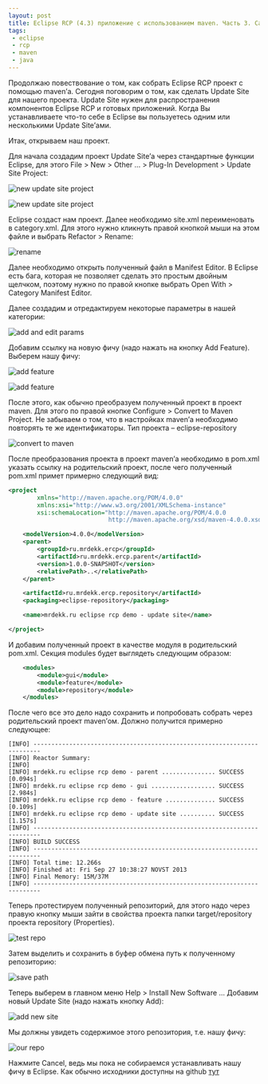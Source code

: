```yaml
---
layout: post
title: Eclipse RCP (4.3) приложение с использованием maven. Часть 3. Сайт обновлений
tags:
 - eclipse
 - rcp
 - maven
 - java
---
```


Продолжаю повествование о том, как собрать Eclipse RCP проект с помощью maven’а. Сегодня поговорим о том, как сделать Update Site для нашего проекта. Update Site нужен для распространения компонентов Eclipse RCP и готовых приложений. Когда Вы устанавливаете что-то себе в Eclipse вы пользуетесь одним или несколькими Update Site’ами.

Итак, открываем наш проект.

Для начала создадим проект Update Site’а через стандартные функции Eclipse, для этого File > New > Other ... > Plug-In Development > Update Site Project:

![new update site project](/media/images/ercp3_1.png)

![new update site project](/media/images/ercp3_2.png)

Eclipse создаст нам проект. Далее необходимо site.xml переименовать в category.xml. Для этого нужно кликнуть правой кнопкой мыши на этом файле и выбрать Refactor > Rename:

![rename](/media/images/ercp3_3.png)

Далее необходимо открыть полученный файл в Manifest Editor. В Eclipse есть бага, которая не позволяет сделать это простым двойным щелчком, поэтому нужно по правой кнопке выбрать Open With > Category Manifest Editor.

Далее создадим и отредактируем некоторые параметры в нашей категории:

![add and edit params](/media/images/ercp3_4.png)

Добавим ссылку на новую фичу (надо нажать на кнопку Add Feature). Выберем нашу фичу:

![add feature](/media/images/ercp3_5.png)

![add feature](/media/images/ercp3_6.png)

После этого, как обычно преобразуем полученный проект в проект maven. Для этого по правой кнопке Configure > Convert to Maven Project. Не забываем о том, что в настройках maven’а необходимо повторять те же идентификаторы. Тип проекта – eclipse-repository

![convert to maven](/media/images/ercp3_7.png)

После преобразования проекта в проект maven’а необходимо в pom.xml указать ссылку на родительский проект, после чего полученный pom.xml примет примерно следующий вид:

``` xml
<project
        xmlns="http://maven.apache.org/POM/4.0.0"
        xmlns:xsi="http://www.w3.org/2001/XMLSchema-instance"
        xsi:schemaLocation="http://maven.apache.org/POM/4.0.0
                            http://maven.apache.org/xsd/maven-4.0.0.xsd" >

    <modelVersion>4.0.0</modelVersion>
    <parent>
        <groupId>ru.mrdekk.ercp</groupId>
        <artifactId>ru.mrdekk.ercp.parent</artifactId>
        <version>1.0.0-SNAPSHOT</version>
        <relativePath>..</relativePath>
    </parent>

    <artifactId>ru.mrdekk.ercp.repository</artifactId>
    <packaging>eclipse-repository</packaging>

    <name>mrdekk.ru eclipse rcp demo - update site</name>

</project>
```

И добавим полученный проект в качестве модуля в родительский pom.xml. Секция modules будет выглядеть следующим образом:

``` xml
    <modules>
        <module>gui</module>
        <module>feature</module>
        <module>repository</module>
    </modules>
```

После чего все это дело надо сохранить и попробовать собрать через родительский проект maven’ом. Должно получится примерно следующее:

```
[INFO] ------------------------------------------------------------------------
[INFO] Reactor Summary:
[INFO]
[INFO] mrdekk.ru eclipse rcp demo - parent ............... SUCCESS [0.094s]
[INFO] mrdekk.ru eclipse rcp demo - gui .................. SUCCESS [2.984s]
[INFO] mrdekk.ru eclipse rcp demo - feature .............. SUCCESS [0.109s]
[INFO] mrdekk.ru eclipse rcp demo - update site .......... SUCCESS [1.157s]
[INFO] ------------------------------------------------------------------------
[INFO] BUILD SUCCESS
[INFO] ------------------------------------------------------------------------
[INFO] Total time: 12.266s
[INFO] Finished at: Fri Sep 27 10:38:27 NOVST 2013
[INFO] Final Memory: 15M/37M
[INFO] ------------------------------------------------------------------------
```

Теперь протестируем полученный репозиторий, для этого надо через правую кнопку мыши зайти в свойства проекта папки target/repository проекта repository (Properties).

![test repo](/media/images/ercp3_8.1.png)

Затем выделить и сохранить в буфер обмена путь к полученному репозиторию:

![save path](/media/images/ercp3_9.1.png)

Теперь выберем в главном меню Help > Install New Software ... Добавим новый Update Site (надо нажать кнопку Add):

![add new site](/media/images/ercp3_9.2.png)

Мы должны увидеть содержимое этого репозитория, т.е. нашу фичу:

![our repo](/media/images/ercp3_10.png)

Нажмите Cancel, ведь мы пока не собираемся устанавливать нашу фичу в Eclipse. Как обычно исходники доступны на github [тут](https://github.com/mrdekk/ercp)
